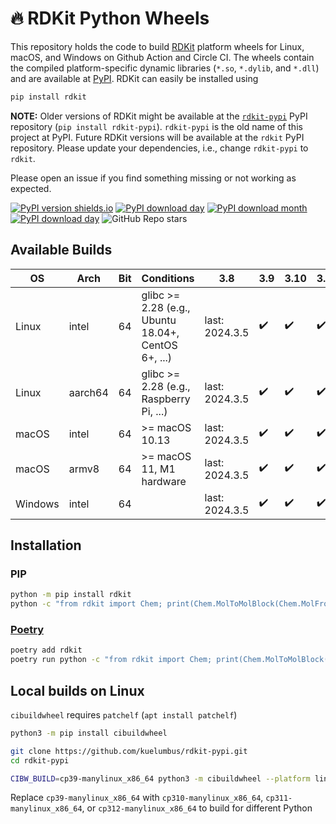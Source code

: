 # 🔥 RDKit Python Wheels

This repository holds the code to build [RDKit](https://github.com/rdkit/rdkit) platform wheels for Linux, macOS, and Windows on Github Action and Circle CI. The wheels contain the compiled platform-specific dynamic libraries (`*.so`, `*.dylib`, and `*.dll`) and are available at [PyPI](https://pypi.org/project/rdkit/). RDKit can easily be installed using

```sh
pip install rdkit
```

**NOTE:** Older versions of RDKit might be available at the [`rdkit-pypi`](https://pypi.org/project/rdkit-pypi/) PyPI repository (`pip install rdkit-pypi`). `rdkit-pypi` is the old name of this project at PyPI. Future RDKit versions will be available at the `rdkit` PyPI repository. Please update your dependencies, i.e., change `rdkit-pypi` to `rdkit`.

Please open an issue if you find something missing or not working as expected.


[![PyPI version shields.io](https://img.shields.io/pypi/v/rdkit.svg?style=for-the-badge&logo=PyPI&logoColor=blue)](https://pypi.python.org/pypi/rdkit/)
[![PyPI download day](https://img.shields.io/pypi/dm/rdkit.svg?style=for-the-badge&logo=PyPI)](https://pypi.python.org/pypi/rdkit/)
[![PyPI download month](https://img.shields.io/pypi/dw/rdkit.svg?style=for-the-badge&logo=PyPI)](https://pypi.python.org/pypi/rdkit/)
[![PyPI download day](https://img.shields.io/pypi/dd/rdkit.svg?style=for-the-badge&logo=PyPI)](https://pypi.python.org/pypi/rdkit/)
![GitHub Repo stars](https://img.shields.io/github/stars/kuelumbus/rdkit-pypi?style=for-the-badge&logo=github)
## Available Builds

| OS      | Arch    | Bit | Conditions                                          | 3.8            | 3.9 | 3.10 | 3.11 | 3.12 | CI                |
| ------- | ------- | --- | --------------------------------------------------- | -------------- | --- | ---- | ---- | ---- | ----------------- |
| Linux   | intel   | 64  | glibc >= 2.28 (e.g., Ubuntu 18.04+, CentOS 6+, ...) | last: 2024.3.5 | ✔️   | ✔️    | ✔️    | ✔️    | Github Actions    |
| Linux   | aarch64 | 64  | glibc >= 2.28 (e.g., Raspberry Pi, ...)             | last: 2024.3.5 | ✔️   | ✔️    | ✔️    | ✔️    | Circle CI         |
| macOS   | intel   | 64  | >= macOS 10.13                                      | last: 2024.3.5 | ✔️   | ✔️    | ✔️    | ✔️    | Github Actions    |
| macOS   | armv8   | 64  | >= macOS 11, M1 hardware                            | last: 2024.3.5 | ✔️   | ✔️    | ✔️    | ✔️    | Github Actions |
| Windows | intel   | 64  |                                                     | last: 2024.3.5 | ✔️   | ✔️    | ✔️    | ✔️    | Github Actions    |

## Installation

### PIP

```bash
python -m pip install rdkit
python -c "from rdkit import Chem; print(Chem.MolToMolBlock(Chem.MolFromSmiles('C1CCC1')))"
```

### [Poetry](https://python-poetry.org/)

```bash
poetry add rdkit
poetry run python -c "from rdkit import Chem; print(Chem.MolToMolBlock(Chem.MolFromSmiles('C1CCC1')))"
```

## Local builds on Linux

`cibuildwheel` requires `patchelf` (`apt install patchelf`)

```bash
python3 -m pip install cibuildwheel

git clone https://github.com/kuelumbus/rdkit-pypi.git
cd rdkit-pypi

CIBW_BUILD=cp39-manylinux_x86_64 python3 -m cibuildwheel --platform linux --output-dir wheelhouse --config-file pyproject.toml
```

Replace `cp39-manylinux_x86_64` with `cp310-manylinux_x86_64`, `cp311-manylinux_x86_64`, or `cp312-manylinux_x86_64` to build for different Python